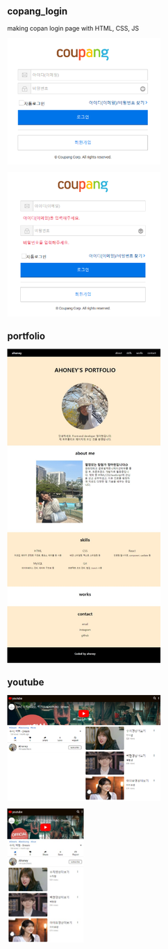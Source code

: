 ## copang_login

making copan login page with HTML, CSS, JS

<p><img src='show/copang_login1.png'width="70%" height="50%" title="이미지 조절"></p>
<p><img src='show/copang_login2.png'width="70%" height="50%" title="이미지 조절"></p>

## portfolio

<p><img src='show/portfolio.jpeg'width="70%" height="50%" title="이미지 조절"></p>

## youtube

<p><img src='show/youtube1.png'width="70%" height="50%" title="이미지 조절"></p>
<p><img src='show/youtube2.jpeg'width="35%" height="50%" title="이미지 조절"></p>
